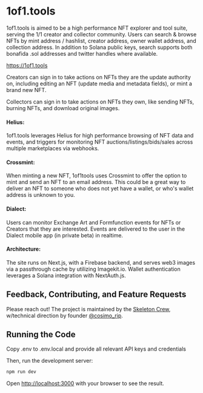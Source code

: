 # 1of1.tools

1of1.tools is aimed to be a high performance NFT explorer and tool suite, serving the 1/1 creator and collector community. Users can search & browse NFTs by mint address / hashlist, creator address, owner wallet address, and collection address. In addition to Solana public keys, search supports both bonafida .sol addresses and twitter handles where available.

https://1of1.tools

Creators can sign in to take actions on NFTs they are the update authority on, including editing an NFT (update media and metadata fields), or mint a brand new NFT.

Collectors can sign in to take actions on NFTs they own, like sending NFTs, burning NFTs, and download original images.

#### Helius:
1of1.tools leverages Helius for high performance browsing of NFT data and events, and triggers for monitoring NFT auctions/listings/bids/sales across multiple marketplaces via webhooks.

#### Crossmint:
When minting a new NFT, 1of1tools uses Crossmint to offer the option to mint and send an NFT to an email address. This could be a great way to deliver an NFT to someone who does not yet have a wallet, or who's wallet address is unknown to you.

#### Dialect:
Users can monitor Exchange Art and Formfunction events for NFTs or Creators that they are interested. Events are delivered to the user in the Dialect mobile app (in private beta) in realtime.

#### Architecture:
The site runs on Next.js, with a Firebase backend, and serves web3 images via a passthrough cache by utilizing Imagekit.io. Wallet authentication leverages a Solana integration with NextAuth.js.

## Feedback, Contributing, and Feature Requests

Please reach out! The project is maintained by the [Skeleton Crew](https://discord.gg/skeletoncrewrip), w/technical direction by founder [@cosimo_rip](https://twitter.com/cosimo_rip).  


## Running the Code

Copy .env to .env.local and provide all relevant API keys and credentials  

Then, run the development server:

```bash
npm run dev
```

Open [http://localhost:3000](http://localhost:3000) with your browser to see the result.
